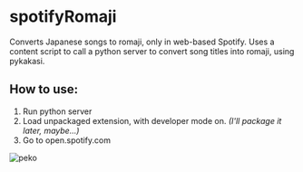 # spotifyRomaji
Converts Japanese songs to romaji, only in web-based Spotify. Uses a content script to call a python server to convert song titles into romaji, using pykakasi.
## **How to use:**
1. Run python server
2. Load unpackaged extension, with developer mode on. _(I'll package it later, maybe...)_
3. Go to open.spotify.com


![peko](https://c4.wallpaperflare.com/wallpaper/831/174/466/hololive-usada-pekora-hd-wallpaper-preview.jpg)
